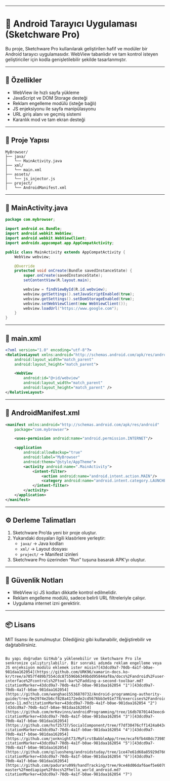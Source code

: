 

---

# 📱 Android Tarayıcı Uygulaması (Sketchware Pro)

Bu proje, Sketchware Pro kullanılarak geliştirilen hafif ve modüler bir Android tarayıcı uygulamasıdır. WebView tabanlıdır ve tam kontrol isteyen geliştiriciler için kodla genişletilebilir şekilde tasarlanmıştır.

---

## 🚀 Özellikler

- WebView ile hızlı sayfa yükleme
- JavaScript ve DOM Storage desteği
- Reklam engelleme modülü (isteğe bağlı)
- JS enjeksiyonu ile sayfa manipülasyonu
- URL giriş alanı ve geçmiş sistemi
- Karanlık mod ve tam ekran desteği

---

## 📁 Proje Yapısı

```
MyBrowser/
├── java/
│   └── MainActivity.java
├── xml/
│   └── main.xml
├── assets/
│   └── js_injector.js
├── project/
│   └── AndroidManifest.xml
```

---

## 📄 MainActivity.java

```java
package com.mybrowser;

import android.os.Bundle;
import android.webkit.WebView;
import android.webkit.WebViewClient;
import androidx.appcompat.app.AppCompatActivity;

public class MainActivity extends AppCompatActivity {
    WebView webview;

    @Override
    protected void onCreate(Bundle savedInstanceState) {
        super.onCreate(savedInstanceState);
        setContentView(R.layout.main);

        webview = findViewById(R.id.webview);
        webview.getSettings().setJavaScriptEnabled(true);
        webview.getSettings().setDomStorageEnabled(true);
        webview.setWebViewClient(new WebViewClient());
        webview.loadUrl("https://www.google.com");
    }
}
```

---

## 🧱 main.xml

```xml
<?xml version="1.0" encoding="utf-8"?>
<RelativeLayout xmlns:android="http://schemas.android.com/apk/res/android"
    android:layout_width="match_parent"
    android:layout_height="match_parent">

    <WebView
        android:id="@+id/webview"
        android:layout_width="match_parent"
        android:layout_height="match_parent" />
</RelativeLayout>
```

---

## 📜 AndroidManifest.xml

```xml
<manifest xmlns:android="http://schemas.android.com/apk/res/android"
    package="com.mybrowser">

    <uses-permission android:name="android.permission.INTERNET"/>

    <application
        android:allowBackup="true"
        android:label="MyBrowser"
        android:theme="@style/AppTheme">
        <activity android:name=".MainActivity">
            <intent-filter>
                <action android:name="android.intent.action.MAIN"/>
                <category android:name="android.intent.category.LAUNCHER"/>
            </intent-filter>
        </activity>
    </application>
</manifest>
```

---

## ⚙️ Derleme Talimatları

1. Sketchware Pro’da yeni bir proje oluştur.
2. Yukarıdaki dosyaları ilgili klasörlere yerleştir:
   - `java/` → Java kodları
   - `xml/` → Layout dosyası
   - `project/` → Manifest izinleri
3. Sketchware Pro üzerinden “Run” tuşuna basarak APK’yı oluştur.

---

## 🔐 Güvenlik Notları

- WebView içi JS kodları dikkatle kontrol edilmelidir.
- Reklam engelleme modülü, sadece belirli URL filtreleriyle çalışır.
- Uygulama internet izni gerektirir.

---

## 📦 Lisans

MIT lisansı ile sunulmuştur. Dilediğiniz gibi kullanabilir, değiştirebilir ve dağıtabilirsiniz.

```

Bu yapı doğrudan GitHub’a yüklenebilir ve Sketchware Pro ile senkronize çalıştırılabilir. Bir sonraki adımda reklam engelleme veya JS enjeksiyon modülü eklemek ister misin?[43dcd9a7-70db-4a1f-b0ae-981daa162054](https://github.com/URK96/xamarin-docs.ko-kr/tree/a7057f489b7554cdc875596b6349bdd95844af8a/docs%2Fandroid%2Fuser-interface%2Fcontrols%2Ftool-bar%2Fadding-a-second-toolbar.md?citationMarker=43dcd9a7-70db-4a1f-b0ae-981daa162054 "1")[43dcd9a7-70db-4a1f-b0ae-981daa162054](https://github.com/wanghao15536870732/Android-programming-authority-guide/tree/9e2974e2b6cf828a4172ede2cd5676bb3e91e778/exercises%2Fandroid-note-11.md?citationMarker=43dcd9a7-70db-4a1f-b0ae-981daa162054 "2")[43dcd9a7-70db-4a1f-b0ae-981daa162054](https://github.com/mrKevinns/androidProgramming/tree/16db78701443eecd4f9e96cf537752b0e0809bc7/AndroidPrograming%2Fch05%2Frss_example2%2Freadme.md?citationMarker=43dcd9a7-70db-4a1f-b0ae-981daa162054 "3")[43dcd9a7-70db-4a1f-b0ae-981daa162054](https://github.com/hsf25737/SocialComponent/tree/f7df30476cff1424a043c67b9dddea7ca176d4e0/README.md?citationMarker=43dcd9a7-70db-4a1f-b0ae-981daa162054 "4")[43dcd9a7-70db-4a1f-b0ae-981daa162054](https://github.com/jonknight73/MyFirstBabbleApp/tree/ecaf6fb448dc7398577f4400afe5e66c6c37fe7b/docs%2Ftutorial.md?citationMarker=43dcd9a7-70db-4a1f-b0ae-981daa162054 "5")[43dcd9a7-70db-4a1f-b0ae-981daa162054](https://github.com/qiluosheng/androidstuday/tree/1ce47e61d68a85929d76619198c0b50a18761727/%E5%AE%9E%E4%BE%8B%2F1.%E5%BC%95%E5%AF%BC%E5%8A%A8%E7%94%BB.md?citationMarker=43dcd9a7-70db-4a1f-b0ae-981daa162054 "6")[43dcd9a7-70db-4a1f-b0ae-981daa162054](https://github.com/paduraru099/handTracking/tree/9ce48d06daf6aef5e6070a37a6410bb58f0a03b8/mediapipe-master%2Fmediapipe%2Fdocs%2Fhello_world_android.md?citationMarker=43dcd9a7-70db-4a1f-b0ae-981daa162054 "7")
